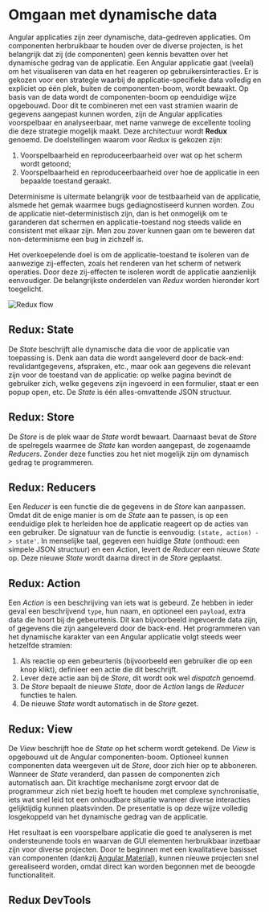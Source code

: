 # Omgaan met dynamische data
Angular applicaties zijn zeer dynamische, data-gedreven applicaties. Om componenten herbruikbaar te houden over de diverse projecten, is het belangrijk dat zij (de componenten) geen kennis bevatten over het dynamische gedrag van de applicatie. Een Angular applicatie gaat (veelal) om het visualiseren van data en het reageren op gebruikersinteracties. Er is gekozen voor een strategie waarbij de applicatie-specifieke data volledig en expliciet op één plek, buiten de componenten-boom, wordt bewaakt. Op basis van de data wordt de componenten-boom op eenduidige wijze opgebouwd. Door dit te combineren met een vast stramien waarin de gegevens aangepast kunnen worden, zijn de Angular applicaties voorspelbaar en analyseerbaar, met name vanwege de excellente tooling die deze strategie mogelijk maakt. Deze architectuur wordt **Redux** genoemd. De doelstellingen waarom voor *Redux* is gekozen zijn:

1. Voorspelbaarheid en reproduceerbaarheid over wat op het scherm wordt getoond;
2. Voorspelbaarheid en reproduceerbaarheid over hoe de applicatie in een bepaalde toestand geraakt.

Determinisme is uitermate belangrijk voor de testbaarheid van de applicatie, alsmede het gemak waarmee bugs gediagnostiseerd kunnen worden. Zou de applicatie niet-deterministisch zijn, dan is het onmogelijk om te garanderen dat schermen en applicatie-toestand nog steeds valide en consistent met elkaar zijn. Men zou zover kunnen gaan om te beweren dat non-determinisme een bug in zichzelf is.

Het overkoepelende doel is om de applicatie-toestand te isoleren van de aanwezige zij-effecten, zoals het renderen van het scherm of netwerk operaties. Door deze zij-effecten te isoleren wordt de applicatie aanzienlijk eenvoudiger. De belangrijkste onderdelen van *Redux* worden hieronder kort toegelicht.

![Redux flow](http://www.bebetterdeveloper.com/img/post_img/rre-2.png)

## Redux: State
De *State* beschrijft alle dynamische data die voor de applicatie van toepassing is. Denk aan data die wordt aangeleverd door de back-end: revalidantgegevens, afspraken, etc., maar ook aan gegevens die relevant zijn voor de toestand van de applicatie: op welke pagina bevindt de gebruiker zich, welke gegevens zijn ingevoerd in een formulier, staat er een popup open, etc. De *State* is één alles-omvattende JSON structuur.

## Redux: Store
De *Store* is de plek waar de *State* wordt bewaart. Daarnaast bevat de *Store* de spelregels waarmee de *State* kan worden aangepast, de zogenaamde *Reducers*. Zonder deze functies zou het niet mogelijk zijn om dynamisch gedrag te programmeren.

## Redux: Reducers
Een *Reducer* is een functie die de gegevens in de *Store* kan aanpassen. Omdat dit de enige manier is om de *State* aan te passen, is op een eenduidige plek te herleiden hoe de applicatie reageert op de acties van een gebruiker. De signatuur van de functie is eenvoudig: `(state, action) -> state'`. In menselijke taal, gegeven een huidige *State* (onthoud: een simpele JSON structuur) en een *Action*, levert de *Reducer* een nieuwe *State* op. Deze nieuwe *State* wordt daarna direct in de *Store* geplaatst.

## Redux: Action
Een *Action* is een beschrijving van iets wat is gebeurd. Ze hebben in ieder geval een beschrijvend `type`, hun naam, en optioneel een `payload`, extra data die hoort bij de gebeurtenis. Dit kan bijvoorbeeld ingevoerde data zijn, of gegevens die zijn aangeleverd door de back-end. Het programmeren van het dynamische karakter van een Angular applicatie volgt steeds weer hetzelfde stramien:

  1. Als reactie op een gebeurtenis (bijvoorbeeld een gebruiker die op een knop klikt), definieer een actie die dit beschrijft.
  2. Lever deze actie aan bij de *Store*, dit wordt ook wel *dispatch* genoemd.
  3. De *Store* bepaalt de nieuwe *State*, door de *Action* langs de *Reducer* functies te halen.
  4. De nieuwe *State* wordt automatisch in de *Store* gezet.

## Redux: View
De *View* beschrijft hoe de *State* op het scherm wordt getekend. De *View* is opgebouwd uit de Angular componenten-boom. Optioneel kunnen componenten data weergeven uit de *Store*, door zich hier op te abboneren. Wanneer de *State* veranderd, dan passen de componenten zich automatisch aan. Dit krachtige mechanisme zorgt ervoor dat de programmeur zich niet bezig hoeft te houden met complexe synchronisatie, iets wat snel leid tot een onhoudbare situatie wanneer diverse interacties gelijktijdig kunnen plaatsvinden. De presentatie is op deze wijze volledig losgekoppeld van het dynamische gedrag van de applicatie.

Het resultaat is een voorspelbare applicatie die goed te analyseren is met ondersteunende tools en waarvan de GUI elementen herbruikbaar inzetbaar zijn voor diverse projecten. Door te beginnen met een kwalitatieve basisset van componenten (dankzij [Angular Material](https://material.angular.io)), kunnen nieuwe projecten snel gerealiseerd worden, omdat direct kan worden begonnen met de beoogde functionaliteit.

## Redux DevTools
